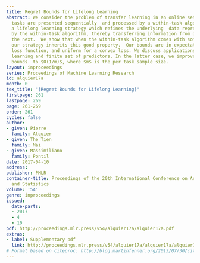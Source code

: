 ```yaml
---
title: Regret Bounds for Lifelong Learning
abstract: We consider the problem of transfer learning in an online setting. Different
  tasks are presented sequentially  and processed by a within-task algorithm. We propose
  a lifelong learning strategy which refines the underlying  data representation used
  by the within-task algorithm, thereby transferring information from one task to
  the next.  We show that when the within-task algorithm comes with some regret bound,
  our strategy inherits this good property.  Our bounds are in expectation for a general
  loss function, and uniform for a convex loss. We discuss applications to dictionary
  learning and finite set of predictors. In the latter case, we improve previous $O(1/\sqrtm)$
  bounds  to $O(1/m)$, where $m$ is the per task sample size.
layout: inproceedings
series: Proceedings of Machine Learning Research
id: alquier17a
month: 0
tex_title: "{Regret Bounds for Lifelong Learning}"
firstpage: 261
lastpage: 269
page: 261-269
order: 261
cycles: false
author:
- given: Pierre
  family: Alquier
- given: The Tien
  family: Mai
- given: Massimiliano
  family: Pontil
date: 2017-04-10
address: 
publisher: PMLR
container-title: Proceedings of the 20th International Conference on Artificial Intelligence
  and Statistics
volume: '54'
genre: inproceedings
issued:
  date-parts:
  - 2017
  - 4
  - 10
pdf: http://proceedings.mlr.press/v54/alquier17a/alquier17a.pdf
extras:
- label: Supplementary pdf
  link: http://proceedings.mlr.press/v54/alquier17a/alquier17a/alquier17a-supp.pdf
# Format based on citeproc: http://blog.martinfenner.org/2013/07/30/citeproc-yaml-for-bibliographies/
---
```

